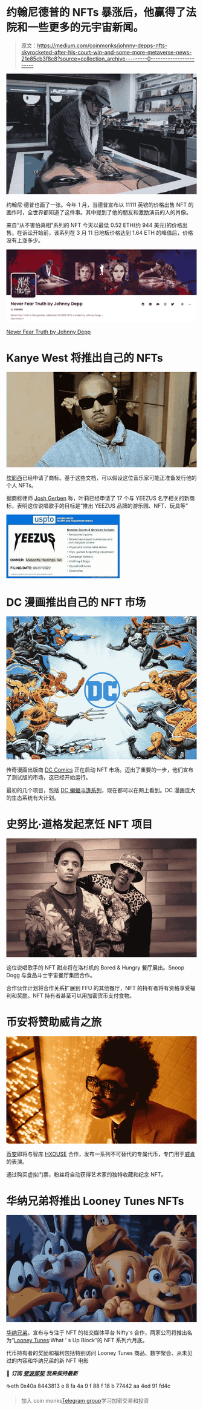 # 约翰尼德普的 NFTs 暴涨后，他赢得了法院和一些更多的元宇宙新闻。

> 原文：<https://medium.com/coinmonks/johnny-depps-nfts-skyrocketed-after-his-court-win-and-some-more-metaverse-news-21e85cb3f8c8?source=collection_archive---------0----------------------->

![](img/3608a6f6ca50464a8a5eeea95428b118.png)

约翰尼·德普也画了一张。今年 1 月，当德普宣布以 11111 英镑的价格出售 NFT 的画作时，全世界都知道了这件事。其中提到了他的朋友和激励演员的人的肖像。

来自“从不害怕真相”系列的 NFT 今天以最低 0.52 ETH(约 944 美元)的价格出售。在诉讼开始前，该系列在 3 月 11 日地板价格达到 1.64 ETH 的峰值后，价格没有上涨多少。

![](img/da997e3571f2ffb43841c7d0b215f427.png)

[Never Fear Truth by Johnny Depp](https://opensea.io/collection/never-fear-truth-by-jd)

# Kanye West 将推出自己的 NFTs

![](img/22012b2eb5c15adb9d0e2f83702c7ba8.png)

[坎耶西](https://en.wikipedia.org/wiki/Kanye_West)已经申请了商标。基于这些文档，可以假设这位音乐家可能正准备发行他的个人 NFTs。

据商标律师 [Josh Gerben](https://www.gerbenlaw.com/about/josh-gerben/) 称，叶莉已经申请了 17 个与 YEEZUS 名字相关的新商标，表明这位说唱歌手的目标是“推出 YEEZUS 品牌的游乐园、NFT、玩具等”

![](img/a1014ecb56232b6ee62cac24efb5d350.png)

# DC 漫画推出自己的 NFT 市场

![](img/c7b149efe46134df781d537810c0c1a7.png)

传奇漫画出版商 [DC Comics](https://www.dccomics.com/) 正在启动 NFT 市场。迈出了重要的一步，他们宣布了测试版的市场，这已经开始运行。

最初的几个项目，包括 [DC 蝙蝠斗篷系列](https://nft.dcuniverse.com/)，现在都可以在网上看到。DC 漫画庞大的生态系统有大计划。

# 史努比·道格发起烹饪 NFT 项目

![](img/5ae8304c808fed1390f68f9ce05d2d71.png)

这位说唱歌手的 NFT 甜点将在洛杉机的 Bored & Hungry 餐厅展出。Snoop Dogg 与食品斗士宇宙餐厅集团合作。

合作伙伴计划将合作关系扩展到 FFU 的其他餐厅，NFT 的持有者将有资格享受福利和奖励。NFT 持有者甚至可以用加密货币支付食物。

# 币安将赞助威肯之旅

![](img/5e4374679537675926977ba6f74b36fa.png)

[币安](https://www.binance.com/en)即将与智库 [HXOUSE](https://www.hxouse.com/) 合作，发布一系列不可替代的专属代币，专门用于[威肯](https://www.theweeknd.com/)的表演。

通过购买虚拟门票，粉丝将自动获得艺术家的独特收藏和纪念 NFT。

# 华纳兄弟将推出 Looney Tunes NFTs

![](img/3c07dd2cc426077da62788693c0a9b91.png)

[华纳兄弟](https://www.warnerbros.com/)。宣布与专注于 NFT 的社交媒体平台 Nifty's 合作，两家公司将推出名为“[Looney Tunes](https://en.wikipedia.org/wiki/Looney_Tunes):What ' s Up Block”的 NFT 系列六月底。

代币持有者的奖励和福利包括特别访问 Looney Tunes 商品、数字聚会、从未见过的内容和华纳兄弟的新 NFT 电影

📰 ***订阅*** [***斐波那契***](/@unclefibonacci) ***我来保持最新***

☕️eth 0x40a 8443813 e 8 fa 4a 9 f 88 f 18 b 77442 aa 4ed 91 fd4c

> 加入 coin monks[Telegram group](https://t.me/joinchat/Trz8jaxd6xEsBI4p)学习加密交易和投资